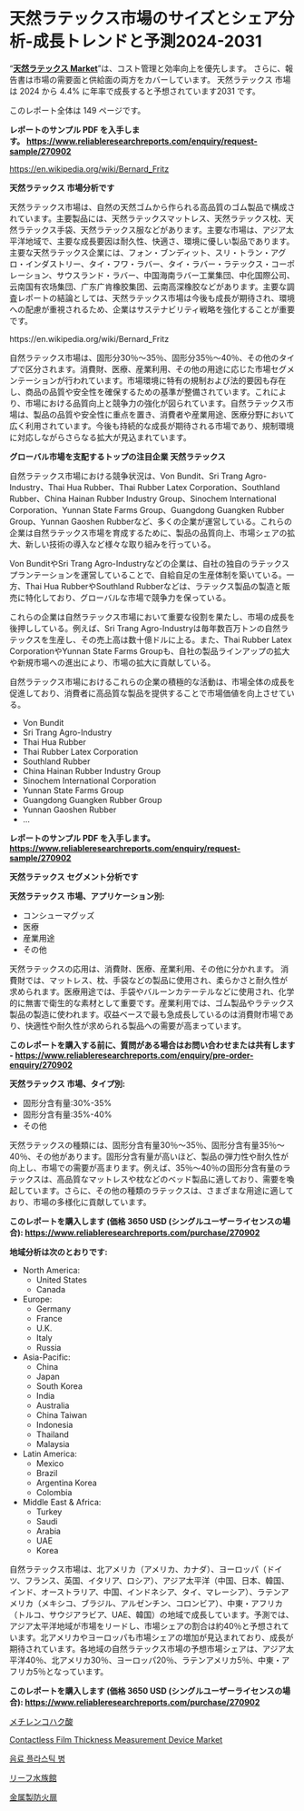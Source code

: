 <p><h1>天然ラテックス市場のサイズとシェア分析-成長トレンドと予測2024-2031</h1></p><p>&ldquo;<strong><a href="https://www.reliableresearchreports.com/-global-natural-latex-market-r270902">天然ラテックス Market</a></strong>&rdquo;は、コスト管理と効率向上を優先します。 さらに、報告書は市場の需要面と供給面の両方をカバーしています。 天然ラテックス 市場は 2024 から 4.4% に年率で成長すると予想されています2031 です。</p>
<p>このレポート全体は 149 ページです。</p>
<p><strong>レポートのサンプル PDF を入手します。&nbsp;<a href="https://www.reliableresearchreports.com/enquiry/request-sample/270902">https://www.reliableresearchreports.com/enquiry/request-sample/270902</a></strong></p>
<p><a href="https://en.wikipedia.org/wiki/Bernard_Fritz">https://en.wikipedia.org/wiki/Bernard_Fritz</a></p>
<p><strong>天然ラテックス 市場分析です</strong></p>
<p><p>天然ラテックス市場は、自然の天然ゴムから作られる高品質のゴム製品で構成されています。主要製品には、天然ラテックスマットレス、天然ラテックス枕、天然ラテックス手袋、天然ラテックス服などがあります。主要な市場は、アジア太平洋地域で、主要な成長要因は耐久性、快適さ、環境に優しい製品であります。主要な天然ラテックス企業には、フォン・ブンディット、スリ・トラン・アグロ・インダストリー、タイ・フワ・ラバー、タイ・ラバー・ラテックス・コーポレーション、サウスランド・ラバー、中国海南ラバー工業集団、中化国際公司、云南国有农场集団、广东广肯橡胶集团、云南高深橡胶などがあります。主要な調査レポートの結論としては、天然ラテックス市場は今後も成長が期待され、環境への配慮が重視されるため、企業はサステナビリティ戦略を強化することが重要です。</p></p>
<p>https://en.wikipedia.org/wiki/Bernard_Fritz</p>
<p><p>自然ラテックス市場は、固形分30％〜35％、固形分35％〜40％、その他のタイプで区分されます。消費財、医療、産業利用、その他の用途に応じた市場セグメンテーションが行われています。市場環境に特有の規制および法的要因も存在し、商品の品質や安全性を確保するための基準が整備されています。これにより、市場における品質向上と競争力の強化が図られています。自然ラテックス市場は、製品の品質や安全性に重点を置き、消費者や産業用途、医療分野において広く利用されています。今後も持続的な成長が期待される市場であり、規制環境に対応しながらさらなる拡大が見込まれています。</p></p>
<p><strong>グローバル市場を支配するトップの注目企業 天然ラテックス</strong></p>
<p><p>自然ラテックス市場における競争状況は、Von Bundit、Sri Trang Agro-Industry、Thai Hua Rubber、Thai Rubber Latex Corporation、Southland Rubber、China Hainan Rubber Industry Group、Sinochem International Corporation、Yunnan State Farms Group、Guangdong Guangken Rubber Group、Yunnan Gaoshen Rubberなど、多くの企業が運営している。これらの企業は自然ラテックス市場を育成するために、製品の品質向上、市場シェアの拡大、新しい技術の導入など様々な取り組みを行っている。</p><p>Von BunditやSri Trang Agro-Industryなどの企業は、自社の独自のラテックスプランテーションを運営していることで、自給自足の生産体制を築いている。一方、Thai Hua RubberやSouthland Rubberなどは、ラテックス製品の製造と販売に特化しており、グローバルな市場で競争力を保っている。</p><p>これらの企業は自然ラテックス市場において重要な役割を果たし、市場の成長を後押ししている。例えば、Sri Trang Agro-Industryは毎年数百万トンの自然ラテックスを生産し、その売上高は数十億ドルに上る。また、Thai Rubber Latex CorporationやYunnan State Farms Groupも、自社の製品ラインアップの拡大や新規市場への進出により、市場の拡大に貢献している。</p><p>自然ラテックス市場におけるこれらの企業の積極的な活動は、市場全体の成長を促進しており、消費者に高品質な製品を提供することで市場価値を向上させている。</p></p>
<p><ul><li>Von Bundit</li><li>Sri Trang Agro-Industry</li><li>Thai Hua Rubber</li><li>Thai Rubber Latex Corporation</li><li>Southland Rubber</li><li>China Hainan Rubber Industry Group</li><li>Sinochem International Corporation</li><li>Yunnan State Farms Group</li><li>Guangdong Guangken Rubber Group</li><li>Yunnan Gaoshen Rubber</li><li>...</li></ul></p>
<p><strong>レポートのサンプル PDF を入手します。 <a href="https://www.reliableresearchreports.com/enquiry/request-sample/270902">https://www.reliableresearchreports.com/enquiry/request-sample/270902</a></strong></p>
<p><strong>天然ラテックス セグメント分析です</strong></p>
<p><strong>天然ラテックス 市場、アプリケーション別:</strong></p>
<p><ul><li>コンシューマグッズ</li><li>医療</li><li>産業用途</li><li>その他</li></ul></p>
<p><p>天然ラテックスの応用は、消費財、医療、産業利用、その他に分かれます。 消費財では、マットレス、枕、手袋などの製品に使用され、柔らかさと耐久性が求められます。医療用途では、手袋やバルーンカテーテルなどに使用され、化学的に無害で衛生的な素材として重要です。産業利用では、ゴム製品やラテックス製品の製造に使われます。収益ベースで最も急成長しているのは消費財市場であり、快適性や耐久性が求められる製品への需要が高まっています。</p></p>
<p><strong>このレポートを購入する前に、質問がある場合はお問い合わせまたは共有します - <a href="https://www.reliableresearchreports.com/enquiry/pre-order-enquiry/270902">https://www.reliableresearchreports.com/enquiry/pre-order-enquiry/270902</a></strong></p>
<p><strong>天然ラテックス 市場、タイプ別:</strong></p>
<p><ul><li>固形分含有量:30%-35%</li><li>固形分含有量:35%-40%</li><li>その他</li></ul></p>
<p><p>天然ラテックスの種類には、固形分含有量30％〜35％、固形分含有量35％〜40％、その他があります。固形分含有量が高いほど、製品の弾力性や耐久性が向上し、市場での需要が高まります。例えば、35％〜40％の固形分含有量のラテックスは、高品質なマットレスや枕などのベッド製品に適しており、需要を喚起しています。さらに、その他の種類のラテックスは、さまざまな用途に適しており、市場の多様化に貢献しています。</p></p>
<p><strong>このレポートを購入します (価格 3650 USD (シングルユーザーライセンスの場合): <a href="https://www.reliableresearchreports.com/purchase/270902">https://www.reliableresearchreports.com/purchase/270902</a></strong></p>
<p><strong>地域分析は次のとおりです:</strong></p>
<p><ul>
    <li>
        North America:
        <ul>
            <li>United States</li>
            <li>Canada</li>
        </ul>
    </li>
    <li>
        Europe:
        <ul>
            <li>Germany</li>
            <li>France</li>
            <li>U.K.</li>
            <li>Italy</li>
            <li>Russia</li>
        </ul>
    </li>
    <li>
        Asia-Pacific:
        <ul>
            <li>China</li>
            <li>Japan</li>
            <li>South Korea</li>
            <li>India</li>
            <li>Australia</li>
            <li>China Taiwan</li>
            <li>Indonesia</li>
            <li>Thailand</li>
            <li>Malaysia</li>
        </ul>
    </li>
    <li>
        Latin America:
        <ul>
            <li>Mexico</li>
            <li>Brazil</li>
            <li>Argentina Korea</li>
            <li>Colombia</li>
        </ul>
    </li>
    <li>
        Middle East & Africa:
        <ul>
            <li>Turkey</li>
            <li>Saudi</li>
            <li>Arabia</li>
            <li>UAE</li>
            <li>Korea</li>
        </ul>
    </li>
    </ul></p>
<p><p>自然ラテックス市場は、北アメリカ（アメリカ、カナダ）、ヨーロッパ（ドイツ、フランス、英国、イタリア、ロシア）、アジア太平洋（中国、日本、韓国、インド、オーストラリア、中国、インドネシア、タイ、マレーシア）、ラテンアメリカ（メキシコ、ブラジル、アルゼンチン、コロンビア）、中東・アフリカ（トルコ、サウジアラビア、UAE、韓国）の地域で成長しています。予測では、アジア太平洋地域が市場をリードし、市場シェアの割合は約40％と予想されています。北アメリカやヨーロッパも市場シェアの増加が見込まれており、成長が期待されています。各地域の自然ラテックス市場の予想市場シェアは、アジア太平洋40％、北アメリカ30％、ヨーロッパ20％、ラテンアメリカ5％、中東・アフリカ5％となっています。</p></p>
<p><strong>このレポートを購入します (価格 3650 USD (シングルユーザーライセンスの場合): <a href="https://www.reliableresearchreports.com/purchase/270902">https://www.reliableresearchreports.com/purchase/270902</a></strong></p>
<p><p><a href="https://medium.com/@royfoote921/%E5%9B%BD%E9%9A%9B%E3%83%A1%E3%83%81%E3%83%AC%E3%83%B3%E3%83%95%E3%83%9E%E3%83%AB%E9%85%B8%E7%94%A3%E6%A5%AD%E7%A0%94%E7%A9%B6%E3%83%AC%E3%83%9D%E3%83%BC%E3%83%88-%E7%AB%B6%E4%BA%89%E5%B8%82%E5%A0%B4-%E5%B8%82%E5%A0%B4%E8%A6%8F%E6%A8%A1-%E5%9C%B0%E5%9F%9F%E3%81%AE%E7%8A%B6%E6%B3%81-%E3%81%9D%E3%81%97%E3%81%A6%E5%B1%95%E6%9C%9B%E4%BA%88%E6%B8%AC-2024%E5%B9%B4%E3%81%8B%E3%82%892031%E5%B9%B4%E3%81%BE%E3%81%A7-47996bae0280">メチレンコハク酸</a></p><p><a href="https://medium.com/@bradleyills65767/navigating-the-global-contactless-film-thickness-measurement-device-market-landscape-trends-02ddd51382b4">Contactless Film Thickness Measurement Device Market</a></p><p><a href="https://medium.com/@kelvinfeenrey98677/%EC%9D%8C%EB%A3%8C%EC%9A%A9-%ED%94%8C%EB%9D%BC%EC%8A%A4%ED%8B%B1-%EB%B3%91-%EC%8B%9C%EC%9E%A5-%EC%A0%84%EB%A7%9D-%EC%99%84%EC%A0%84%ED%95%9C-%EC%82%B0%EC%97%85-%EB%B6%84%EC%84%9D-2024%EB%85%84%EB%B6%80%ED%84%B0-2031%EB%85%84%EA%B9%8C%EC%A7%80-ec27e919446f">음료 플라스틱 병</a></p><p><a href="https://medium.com/@royfoote921/2024%E5%B9%B4%E3%81%8B%E3%82%892031%E5%B9%B4%E3%81%BE%E3%81%A7%E3%81%AE%E6%9C%9F%E9%96%93%E3%81%AB%E3%81%8A%E3%81%91%E3%82%8B%E3%82%B0%E3%83%AD%E3%83%BC%E3%83%90%E3%83%AB%E3%83%AA%E3%83%BC%E3%83%95%E3%82%A2%E3%82%AF%E3%82%A2%E3%83%AA%E3%82%A6%E3%83%A0%E5%B8%82%E5%A0%B4%E3%81%AE%E6%A9%9F%E4%BC%9A%E3%81%A8%E4%BA%88%E6%B8%AC-7eaecd9ea6a0">リーフ水族館</a></p><p><a href="https://github.com/lababdou/Market-Research-Report-List-5/blob/main/585583379227.md">金属製防火扉</a></p></p>